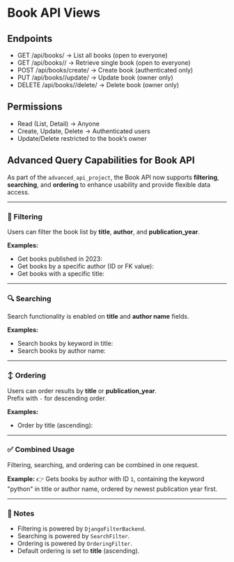 # Book API Views

## Endpoints
- GET /api/books/ → List all books (open to everyone)
- GET /api/books/<id>/ → Retrieve single book (open to everyone)
- POST /api/books/create/ → Create book (authenticated only)
- PUT /api/books/<id>/update/ → Update book (owner only)
- DELETE /api/books/<id>/delete/ → Delete book (owner only)

## Permissions
- Read (List, Detail) → Anyone
- Create, Update, Delete → Authenticated users
- Update/Delete restricted to the book’s owner


## Advanced Query Capabilities for Book API

As part of the `advanced_api_project`, the Book API now supports **filtering**, **searching**, and **ordering** to enhance usability and provide flexible data access.

---

### 🔎 Filtering
Users can filter the book list by **title**, **author**, and **publication_year**.

**Examples:**
- Get books published in 2023:  
- Get books by a specific author (ID or FK value):  
- Get books with a specific title:  

---

### 🔍 Searching
Search functionality is enabled on **title** and **author name** fields.

**Examples:**
- Search books by keyword in title:  
- Search books by author name:  

---

### ↕️ Ordering
Users can order results by **title** or **publication_year**.  
Prefix with `-` for descending order.

**Examples:**
- Order by title (ascending):  

---

### ✅ Combined Usage
Filtering, searching, and ordering can be combined in one request.

**Example:**
👉 Gets books by author with ID `1`, containing the keyword "python" in title or author name, ordered by newest publication year first.

---

### 📌 Notes
- Filtering is powered by `DjangoFilterBackend`.  
- Searching is powered by `SearchFilter`.  
- Ordering is powered by `OrderingFilter`.  
- Default ordering is set to **title** (ascending).

